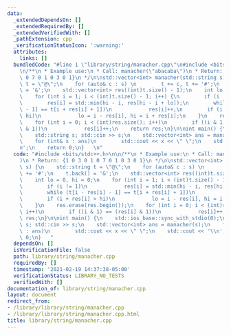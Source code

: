 ```yaml
---
data:
  _extendedDependsOn: []
  _extendedRequiredBy: []
  _extendedVerifiedWith: []
  _pathExtension: cpp
  _verificationStatusIcon: ':warning:'
  attributes:
    links: []
  bundledCode: "#line 1 \"library/string/manacher.cpp\"\n#include <bits/stdc++.h>\n\
    \n/**\n * Example use:\n * Call: manacher(\"abacaba\")\n * Return: {1 0 3 0 1\
    \ 0 7 0 1 0 3 0 1}\n */\n\nstd::vector<int> manacher(std::string s) {\n    std::string\
    \ t = \"@\";\n    for (auto& c : s) \n        t += c, t += '#';\n    t.back()\
    \ = '&';\n    std::vector<int> res((int)t.size() - 1);\n    int lo = 0, hi = 0;\n\
    \    for (int i = 1; i < (int)t.size() - 1; i++) {\n        if (i != 1)\n    \
    \        res[i] = std::min(hi - i, res[hi - i + lo]);\n        while (t[i - res[i]\
    \ - 1] == t[i + res[i] + 1])\n            res[i]++;\n        if (i + res[i] >\
    \ hi)\n            lo = i - res[i], hi = i + res[i];\n    }\n    res.erase(res.begin());\n\
    \    for (int i = 0; i < (int)res.size(); i++)\n        if ((i & 1) == (res[i]\
    \ & 1))\n            res[i]++;\n    return res;\n}\n\nint main() {\n    std::ios_base::sync_with_stdio(0);\n\
    \    std::string s; std::cin >> s;\n    std::vector<int> ans = manacher(s);\n\
    \    for (int& x : ans)\n        std::cout << x << \" \";\n    std::cout << '\\\
    n';\n    return 0;\n}   \n"
  code: "#include <bits/stdc++.h>\n\n/**\n * Example use:\n * Call: manacher(\"abacaba\"\
    )\n * Return: {1 0 3 0 1 0 7 0 1 0 3 0 1}\n */\n\nstd::vector<int> manacher(std::string\
    \ s) {\n    std::string t = \"@\";\n    for (auto& c : s) \n        t += c, t\
    \ += '#';\n    t.back() = '&';\n    std::vector<int> res((int)t.size() - 1);\n\
    \    int lo = 0, hi = 0;\n    for (int i = 1; i < (int)t.size() - 1; i++) {\n\
    \        if (i != 1)\n            res[i] = std::min(hi - i, res[hi - i + lo]);\n\
    \        while (t[i - res[i] - 1] == t[i + res[i] + 1])\n            res[i]++;\n\
    \        if (i + res[i] > hi)\n            lo = i - res[i], hi = i + res[i];\n\
    \    }\n    res.erase(res.begin());\n    for (int i = 0; i < (int)res.size();\
    \ i++)\n        if ((i & 1) == (res[i] & 1))\n            res[i]++;\n    return\
    \ res;\n}\n\nint main() {\n    std::ios_base::sync_with_stdio(0);\n    std::string\
    \ s; std::cin >> s;\n    std::vector<int> ans = manacher(s);\n    for (int& x\
    \ : ans)\n        std::cout << x << \" \";\n    std::cout << '\\n';\n    return\
    \ 0;\n}   "
  dependsOn: []
  isVerificationFile: false
  path: library/string/manacher.cpp
  requiredBy: []
  timestamp: '2021-02-19 14:37:38-05:00'
  verificationStatus: LIBRARY_NO_TESTS
  verifiedWith: []
documentation_of: library/string/manacher.cpp
layout: document
redirect_from:
- /library/library/string/manacher.cpp
- /library/library/string/manacher.cpp.html
title: library/string/manacher.cpp
---
```

